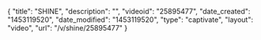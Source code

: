 {
    "title": "SHINE",
    "description": "",
    "videoid": "25895477",
    "date_created": "1453119520",
    "date_modified": "1453119520",
    "type": "captivate",
    "layout": "video",
    "url": "\/v\/shine\/25895477"
}